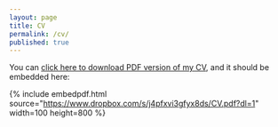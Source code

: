```yaml
---
layout: page
title: CV
permalink: /cv/
published: true
---
```



You can [click here to download PDF version of my CV](https://www.dropbox.com/s/j4pfxvi3gfyx8ds/CV.pdf?dl=1), and it should be embedded here:

{% include embedpdf.html source="https://www.dropbox.com/s/j4pfxvi3gfyx8ds/CV.pdf?dl=1" width=100 height=800 %}


<script type="text/javascript" src="https://www.dropbox.com/static/api/2/dropins.js" id="dropboxjs" data-app-key="zw8340newza5h8s"></script>
<a href="https://www.dropbox.com/s/xzoj6paht8aqhbn/CV.pdf?dl=0" class="dropbox-embed"></a>
